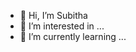 - 👋 Hi, I’m Subitha
- 👀 I’m interested in ...
- 🌱 I’m currently learning ...


<!---
subi-premananth/subi-premananth is a ✨ special ✨ repository because its `README.md` (this file) appears on your GitHub profile.
You can click the Preview link to take a look at your changes.
--->

